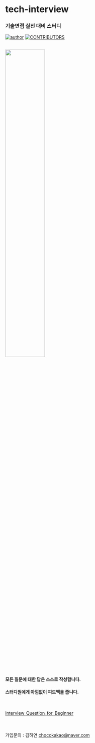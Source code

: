 # tech-interview

### 기술면접 실전 대비 스터디

[![author](https://img.shields.io/badge/author-HayeonKimm-ff69b4.svg?style=flat-square)](https://jbee.io/about)
[![CONTRIBUTORS](https://img.shields.io/badge/contributors-7-green.svg?style=flat-square)](https://github.com/HayeonKimm/tech-Interview/blob/master/CONTRIBUTING.md)<br><br>


<a href="https://github.com/HayeonKimm/Python/graphs/contributors">
  <img src="https://contrib.rocks/image?repo=HayeonKimm/tech-Interview"/width=50%>
</a><br><br>

#### 모든 질문에 대한 답은 스스로 작성합니다.   
#### 스터디원에게 아낌없이 피드백을 줍니다.  

<br>


[Interview_Question_for_Beginner](https://github.com/HayeonKimm/Interview_Question_for_Beginner)
<br><br><br><br>
가입문의 : 김하연 chocokakao@naver.com
